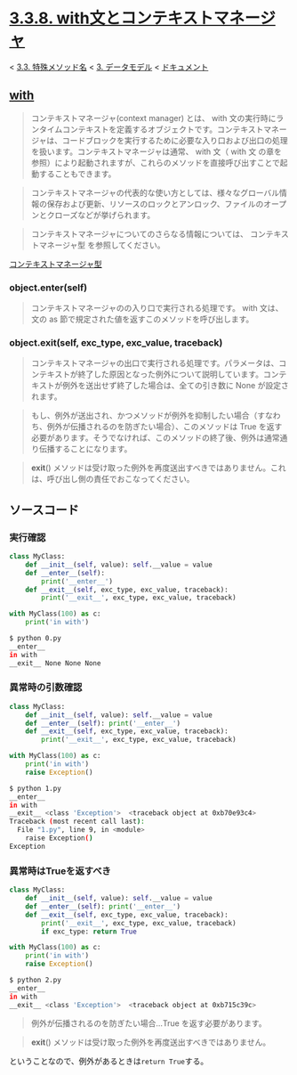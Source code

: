 # [3.3.8. with文とコンテキストマネージャ](https://docs.python.jp/3/reference/datamodel.html#with-statement-context-managers)

< [3.3. 特殊メソッド名](https://docs.python.jp/3/reference/datamodel.html#special-method-names) < [3. データモデル](https://docs.python.jp/3/reference/datamodel.html#data-model) < [ドキュメント](https://docs.python.jp/3/index.html)

## [with](https://docs.python.jp/3/reference/compound_stmts.html#with)

> コンテキストマネージャ(context manager) とは、 with 文の実行時にランタイムコンテキストを定義するオブジェクトです。コンテキストマネージャは、コードブロックを実行するために必要な入り口および出口の処理を扱います。コンテキストマネージャは通常、 with 文（ with 文 の章を参照）により起動されますが、これらのメソッドを直接呼び出すことで起動することもできます。

> コンテキストマネージャの代表的な使い方としては、様々なグローバル情報の保存および更新、リソースのロックとアンロック、ファイルのオープンとクローズなどが挙げられます。

> コンテキストマネージャについてのさらなる情報については、 コンテキストマネージャ型 を参照してください。

[コンテキストマネージャ型](https://docs.python.jp/3/library/stdtypes.html#typecontextmanager)



### object.__enter__(self)

> コンテキストマネージャのの入り口で実行される処理です。 with 文は、文の as 節で規定された値を返すこのメソッドを呼び出します。

### object.__exit__(self, exc_type, exc_value, traceback)

> コンテキストマネージャの出口で実行される処理です。パラメータは、コンテキストが終了した原因となった例外について説明しています。コンテキストが例外を送出せず終了した場合は、全ての引き数に None が設定されます。

> もし、例外が送出され、かつメソッドが例外を抑制したい場合（すなわち、例外が伝播されるのを防ぎたい場合）、このメソッドは True を返す必要があります。そうでなければ、このメソッドの終了後、例外は通常通り伝播することになります。

> __exit__() メソッドは受け取った例外を再度送出すべきではありません。これは、呼び出し側の責任でおこなってください。


## ソースコード

### 実行確認

```python
class MyClass:
    def __init__(self, value): self.__value = value
    def __enter__(self):
        print('__enter__')
    def __exit__(self, exc_type, exc_value, traceback):
        print('__exit__', exc_type, exc_value, traceback)

with MyClass(100) as c:
    print('in with')
```
```sh
$ python 0.py 
__enter__
in with
__exit__ None None None
```

### 異常時の引数確認

```python
class MyClass:
    def __init__(self, value): self.__value = value
    def __enter__(self): print('__enter__')
    def __exit__(self, exc_type, exc_value, traceback):
        print('__exit__', exc_type, exc_value, traceback)

with MyClass(100) as c:
    print('in with')
    raise Exception()
```
```sh
$ python 1.py 
__enter__
in with
__exit__ <class 'Exception'>  <traceback object at 0xb70e93c4>
Traceback (most recent call last):
  File "1.py", line 9, in <module>
    raise Exception()
Exception
```

### 異常時はTrueを返すべき

```python
class MyClass:
    def __init__(self, value): self.__value = value
    def __enter__(self): print('__enter__')
    def __exit__(self, exc_type, exc_value, traceback):
        print('__exit__', exc_type, exc_value, traceback)
        if exc_type: return True

with MyClass(100) as c:
    print('in with')
    raise Exception()
```
```sh
$ python 2.py 
__enter__
in with
__exit__ <class 'Exception'>  <traceback object at 0xb715c39c>
```

> 例外が伝播されるのを防ぎたい場合...True を返す必要があります。

> __exit__() メソッドは受け取った例外を再度送出すべきではありません。


ということなので、例外があるときは`return True`する。

